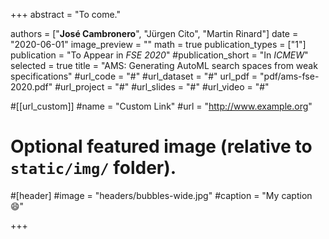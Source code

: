 +++
abstract = "To come."

authors = ["**José Cambronero**", "Jürgen Cito", "Martin Rinard"]
date = "2020-06-01"
image_preview = ""
math = true
publication_types = ["1"]
publication = "To Appear in *FSE 2020*"
#publication_short = "In *ICMEW*"
selected = true
title = "AMS: Generating AutoML search spaces from weak specifications"
#url_code = "#"
#url_dataset = "#"
url_pdf = "pdf/ams-fse-2020.pdf"
#url_project = "#"
#url_slides = "#"
#url_video = "#"

#[[url_custom]]
#name = "Custom Link"
#url = "http://www.example.org"

# Optional featured image (relative to `static/img/` folder).
#[header]
#image = "headers/bubbles-wide.jpg"
#caption = "My caption :smile:"

+++
